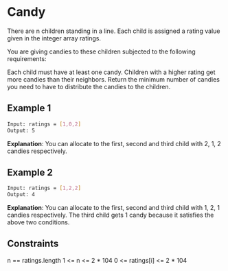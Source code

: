 # Candy

There are n children standing in a line. Each child is assigned a rating value given in the integer array ratings.

You are giving candies to these children subjected to the following requirements:

Each child must have at least one candy.
Children with a higher rating get more candies than their neighbors.
Return the minimum number of candies you need to have to distribute the candies to the children.

## Example 1

```bash
Input: ratings = [1,0,2]
Output: 5
```

**Explanation**: You can allocate to the first, second and third child with 2, 1, 2 candies respectively.

## Example 2

```bash
Input: ratings = [1,2,2]
Output: 4
```

**Explanation**: You can allocate to the first, second and third child with 1, 2, 1 candies respectively.
The third child gets 1 candy because it satisfies the above two conditions.

## Constraints

n == ratings.length
1 <= n <= 2 * 104
0 <= ratings[i] <= 2 * 104